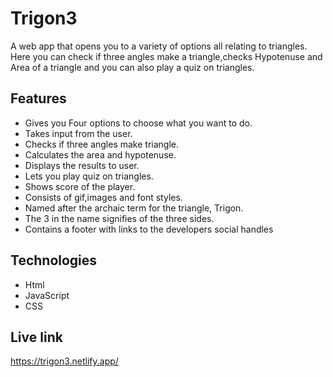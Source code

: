 # Trigon3
A web app that opens you to a variety of options all relating to triangles. Here you can check if three angles make a triangle,checks Hypotenuse and Area of a triangle and you can also play a quiz on triangles. 

## Features
* Gives you Four options to choose what you want to do.
* Takes input from the user.
* Checks if three angles make triangle.
* Calculates the area and hypotenuse.
* Displays the results to user.
* Lets you play quiz on triangles.
* Shows score of the player.
* Consists of gif,images and font styles.
* Named after the archaic term for the triangle, Trigon.
* The 3 in the name signifies of the three sides.
* Contains a footer with links to the developers social handles

## Technologies
* Html
* JavaScript
* CSS

## Live link
https://trigon3.netlify.app/
